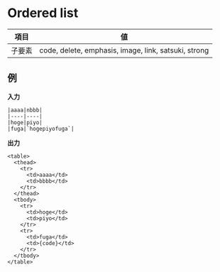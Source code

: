# Ordered list

| 項目   | 値                                                   |
| ------ | ---------------------------------------------------- |
| 子要素 | code, delete, emphasis, image, link, satsuki, strong |

## 例

**入力**

```
|aaaa|nbbb|
|----|----|
|hoge|piyo|
|fuga|`hogepiyofuga`|
```

**出力**

```
<table>
  <thead>
    <tr>
      <td>aaaa</td>
      <td>bbbb</td>
    </tr>
  </thead>
  <tbody>
    <tr>
      <td>hoge</td>
      <td>piyo</td>
    </tr>
    <tr>
      <td>fuga</td>
      <td>{code}</td>
    </tr>
  </tbody>
</table>
```

